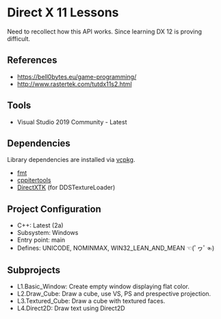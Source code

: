 ﻿# Direct X 11 Lessons
Need to recollect how this API works.
Since learning DX 12 is proving difficult.

## References
- https://bell0bytes.eu/game-programming/
- http://www.rastertek.com/tutdx11s2.html

## Tools
- Visual Studio 2019 Community - Latest

## Dependencies
Library dependencies are installed via [vcpkg](https://github.com/microsoft/vcpkg). 
- [fmt](https://fmt.dev/latest/index.html)
- [cppitertools](https://github.com/ryanhaining/cppitertools)
- [DirectXTK](https://github.com/microsoft/DirectXTK) (for DDSTextureLoader)

## Project Configuration
- C++: Latest (2a)
- Subsystem: Windows
- Entry point: main
- Defines: UNICODE, NOMINMAX, WIN32_LEAN_AND_MEAN  ☜(ﾟヮﾟ☜)

## Subprojects
- L1.Basic_Window: Create empty window displaying flat color.
- L2.Draw_Cube: Draw a cube, use VS, PS and prespective projection.
- L3.Textured_Cube: Draw a cube with textured faces.
- L4.Direct2D: Draw text using Direct2D